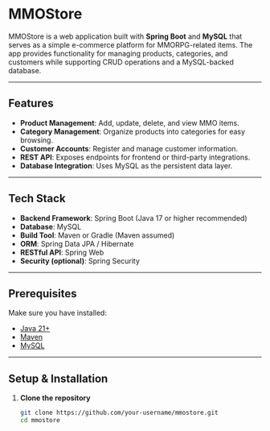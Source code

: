 # MMOStore

MMOStore is a web application built with **Spring Boot** and **MySQL** that serves as a simple e-commerce platform for MMORPG-related items.
The app provides functionality for managing products, categories, and customers while supporting CRUD operations and a MySQL-backed database.

---

## Features

- **Product Management**: Add, update, delete, and view MMO items.
- **Category Management**: Organize products into categories for easy browsing.
- **Customer Accounts**: Register and manage customer information.
- **REST API**: Exposes endpoints for frontend or third-party integrations.
- **Database Integration**: Uses MySQL as the persistent data layer.

---

## Tech Stack

- **Backend Framework**: Spring Boot (Java 17 or higher recommended)
- **Database**: MySQL
- **Build Tool**: Maven or Gradle (Maven assumed)
- **ORM**: Spring Data JPA / Hibernate
- **RESTful API**: Spring Web
- **Security (optional)**: Spring Security

---

## Prerequisites

Make sure you have installed:

- [Java 21+](https://adoptopenjdk.net/)
- [Maven](https://maven.apache.org/)
- [MySQL](https://dev.mysql.com/downloads/)

---

## Setup & Installation

1. **Clone the repository**
   ```bash
   git clone https://github.com/your-username/mmostore.git
   cd mmostore
